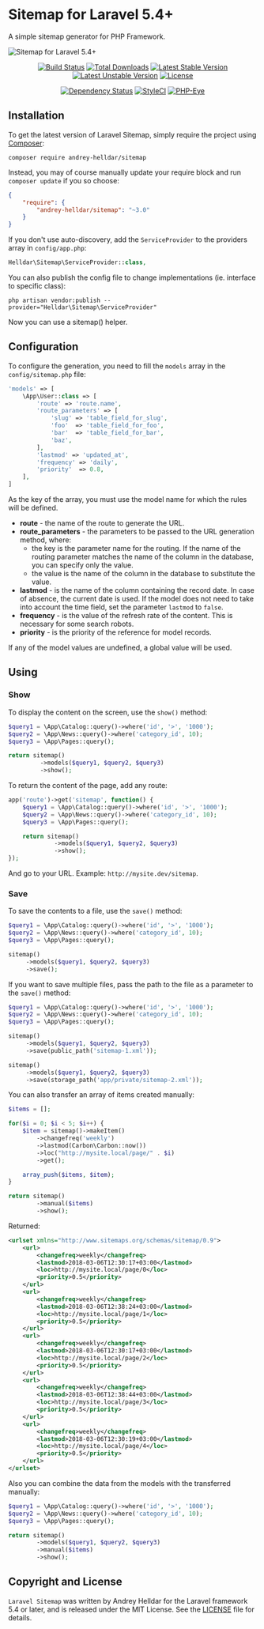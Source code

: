 # Sitemap for Laravel 5.4+

A simple sitemap generator for PHP Framework.

![Sitemap for Laravel 5.4+](https://user-images.githubusercontent.com/10347617/36281384-866335d6-12ae-11e8-92ec-c29bc879c213.png)

<p align="center">
<a href="https://travis-ci.org/andrey-helldar/sitemap"><img src="https://travis-ci.org/andrey-helldar/sitemap.svg?branch=master&style=flat-square" alt="Build Status" /></a>
<a href="https://packagist.org/packages/andrey-helldar/sitemap"><img src="https://img.shields.io/packagist/dt/andrey-helldar/sitemap.svg?style=flat-square" alt="Total Downloads" /></a>
<a href="https://packagist.org/packages/andrey-helldar/sitemap"><img src="https://poser.pugx.org/andrey-helldar/sitemap/v/stable?format=flat-square" alt="Latest Stable Version" /></a>
<a href="https://packagist.org/packages/andrey-helldar/sitemap"><img src="https://poser.pugx.org/andrey-helldar/sitemap/v/unstable?format=flat-square" alt="Latest Unstable Version" /></a>
<a href="https://github.com/andrey-helldar/sitemap"><img src="https://poser.pugx.org/andrey-helldar/sitemap/license?format=flat-square" alt="License" /></a>
</p>


<p align="center">
<a href="https://www.versioneye.com/php/andrey-helldar:sitemap/dev-master"><img src="https://www.versioneye.com/php/andrey-helldar:sitemap/dev-master/badge?style=flat-square" alt="Dependency Status" /></a>
<a href="https://styleci.io/repos/45746985"><img src="https://styleci.io/repos/75637284/shield" alt="StyleCI" /></a>
<a href="https://php-eye.com/package/andrey-helldar/sitemap"><img src="https://php-eye.com/badge/andrey-helldar/sitemap/tested.svg?style=flat" alt="PHP-Eye" /></a>
</p>


## Installation

To get the latest version of Laravel Sitemap, simply require the project using [Composer](https://getcomposer.org):

```
composer require andrey-helldar/sitemap
```

Instead, you may of course manually update your require block and run `composer update` if you so choose:

```json
{
    "require": {
        "andrey-helldar/sitemap": "~3.0"
    }
}
```

If you don't use auto-discovery, add the `ServiceProvider` to the providers array in `config/app.php`:

```php
Helldar\Sitemap\ServiceProvider::class,
```

You can also publish the config file to change implementations (ie. interface to specific class):

```
php artisan vendor:publish --provider="Helldar\Sitemap\ServiceProvider"
```

Now you can use a sitemap() helper.


## Configuration

To configure the generation, you need to fill the `models` array in the `config/sitemap.php` file:

```php
'models' => [
    \App\User::class => [
        'route' => 'route.name',
        'route_parameters' => [
            'slug' => 'table_field_for_slug',
            'foo'  => 'table_field_for_foo',
            'bar'  => 'table_field_for_bar',
            'baz',
        ],
        'lastmod' => 'updated_at',
        'frequency' => 'daily',
        'priority'  => 0.8,
    ],
]
```

As the key of the array, you must use the model name for which the rules will be defined.

 * **route** - the name of the route to generate the URL.
 * **route_parameters** - the parameters to be passed to the URL generation method, where:
    * the key is the parameter name for the routing. If the name of the routing parameter matches the name of the column in the database, you can specify only the value.
    * the value is the name of the column in the database to substitute the value.
 * **lastmod** - is the name of the column containing the record date. In case of absence, the current date is used. If the model does not need to take into account the time field, set the parameter `lastmod` to `false`.
 * **frequency** - is the value of the refresh rate of the content. This is necessary for some search robots.
 * **priority** - is the priority of the reference for model records.

If any of the model values are undefined, a global value will be used.


## Using

### Show

To display the content on the screen, use the `show()` method:

```php
$query1 = \App\Catalog::query()->where('id', '>', '1000');
$query2 = \App\News::query()->where('category_id', 10);
$query3 = \App\Pages::query();

return sitemap()
         ->models($query1, $query2, $query3)
         ->show();
```

To return the content of the page, add any route:
```php
app('route')->get('sitemap', function() {
    $query1 = \App\Catalog::query()->where('id', '>', '1000');
    $query2 = \App\News::query()->where('category_id', 10);
    $query3 = \App\Pages::query();

    return sitemap()
             ->models($query1, $query2, $query3)
             ->show();
});
```

And go to your URL. Example: `http://mysite.dev/sitemap`.

### Save

To save the contents to a file, use the `save()` method:

```php
$query1 = \App\Catalog::query()->where('id', '>', '1000');
$query2 = \App\News::query()->where('category_id', 10);
$query3 = \App\Pages::query();

sitemap()
     ->models($query1, $query2, $query3)
     ->save();
```

If you want to save multiple files, pass the path to the file as a parameter to the `save()` method:

```php
$query1 = \App\Catalog::query()->where('id', '>', '1000');
$query2 = \App\News::query()->where('category_id', 10);
$query3 = \App\Pages::query();

sitemap()
     ->models($query1, $query2, $query3)
     ->save(public_path('sitemap-1.xml'));

sitemap()
     ->models($query1, $query2, $query3)
     ->save(storage_path('app/private/sitemap-2.xml'));
```

You can also transfer an array of items created manually:
```php
$items = [];

for($i = 0; $i < 5; $i++) {
	$item = sitemap()->makeItem()
		->changefreq('weekly')
		->lastmod(Carbon\Carbon::now())
		->loc("http://mysite.local/page/" . $i)
		->get();

	array_push($items, $item);
}

return sitemap()
     	->manual($items)
     	->show();
```

Returned:
```xml
<urlset xmlns="http://www.sitemaps.org/schemas/sitemap/0.9">
	<url>
		<changefreq>weekly</changefreq>
		<lastmod>2018-03-06T12:30:17+03:00</lastmod>
		<loc>http://mysite.local/page/0</loc>
		<priority>0.5</priority>
	</url>
	<url>
		<changefreq>weekly</changefreq>
		<lastmod>2018-03-06T12:38:24+03:00</lastmod>
		<loc>http://mysite.local/page/1</loc>
		<priority>0.5</priority>
	</url>
	<url>
		<changefreq>weekly</changefreq>
		<lastmod>2018-03-06T12:30:17+03:00</lastmod>
		<loc>http://mysite.local/page/2</loc>
		<priority>0.5</priority>
	</url>
	<url>
		<changefreq>weekly</changefreq>
		<lastmod>2018-03-06T12:38:44+03:00</lastmod>
		<loc>http://mysite.local/page/3</loc>
		<priority>0.5</priority>
	</url>
	<url>
		<changefreq>weekly</changefreq>
		<lastmod>2018-03-06T12:30:19+03:00</lastmod>
		<loc>http://mysite.local/page/4</loc>
		<priority>0.5</priority>
	</url>
</urlset>
```

Also you can combine the data from the models with the transferred manually:
```php
$query1 = \App\Catalog::query()->where('id', '>', '1000');
$query2 = \App\News::query()->where('category_id', 10);
$query3 = \App\Pages::query();

return sitemap()
     	->models($query1, $query2, $query3)
     	->manual($items)
     	->show();
```


## Copyright and License

`Laravel Sitemap` was written by Andrey Helldar for the Laravel framework 5.4 or later, and is released under the MIT License. See the [LICENSE](LICENSE) file for details.
